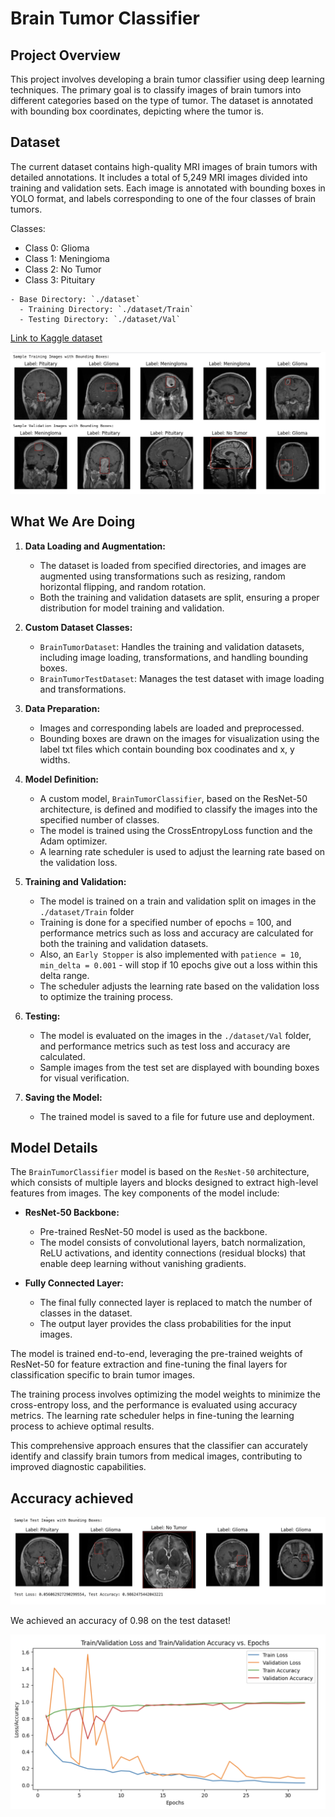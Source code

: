# Brain Tumor Classifier
## Project Overview
This project involves developing a brain tumor classifier using deep learning techniques. The primary goal is to classify images of brain tumors into different categories based on the type of tumor. The dataset is annotated with bounding box coordinates, depicting where the tumor is.

## Dataset

The current dataset contains high-quality MRI images of brain tumors with detailed annotations. It includes a total of 5,249 MRI images divided into training and validation sets. Each image is annotated with bounding boxes in YOLO format, and labels corresponding to one of the four classes of brain tumors.

Classes:
- Class 0: Glioma
- Class 1: Meningioma
- Class 2: No Tumor
- Class 3: Pituitary

```
- Base Directory: `./dataset`
  - Training Directory: `./dataset/Train`
  - Testing Directory: `./dataset/Val`
```

[Link to Kaggle dataset](https://www.kaggle.com/datasets/ahmedsorour1/mri-for-brain-tumor-with-bounding-boxes)

![image](https://github.com/amratanshu/brain-tumor-classification/blob/main/readme-resources/sample-training-images-1.png)

## What We Are Doing
1. **Data Loading and Augmentation:**
   - The dataset is loaded from specified directories, and images are augmented using transformations such as resizing, random horizontal flipping, and random rotation.
   - Both the training and validation datasets are split, ensuring a proper distribution for model training and validation.

2. **Custom Dataset Classes:**
   - `BrainTumorDataset`: Handles the training and validation datasets, including image loading, transformations, and handling bounding boxes.
   - `BrainTumorTestDataset`: Manages the test dataset with image loading and transformations.

3. **Data Preparation:**
   - Images and corresponding labels are loaded and preprocessed.
   - Bounding boxes are drawn on the images for visualization using the label txt files which contain bounding box coodinates and x, y widths.

4. **Model Definition:**
   - A custom model, `BrainTumorClassifier`, based on the ResNet-50 architecture, is defined and modified to classify the images into the specified number of classes.
   - The model is trained using the CrossEntropyLoss function and the Adam optimizer.
   - A learning rate scheduler is used to adjust the learning rate based on the validation loss.

5. **Training and Validation:**
   - The model is trained on a train and validation split on images in the `./dataset/Train` folder
   - Training is done for a specified number of epochs = 100, and performance metrics such as loss and accuracy are calculated for both the training and validation datasets.
   - Also, an `Early Stopper` is also implemented with `patience = 10`, `min_delta = 0.001` - will stop if 10 epochs give out a loss within this delta range.
   - The scheduler adjusts the learning rate based on the validation loss to optimize the training process.

6. **Testing:**
   - The model is evaluated on the images in the `./dataset/Val` folder, and performance metrics such as test loss and accuracy are calculated.
   - Sample images from the test set are displayed with bounding boxes for visual verification.

7. **Saving the Model:**
   - The trained model is saved to a file for future use and deployment.

## Model Details
The `BrainTumorClassifier` model is based on the `ResNet-50` architecture, which consists of multiple layers and blocks designed to extract high-level features from images. The key components of the model include:

- **ResNet-50 Backbone:**
  - Pre-trained ResNet-50 model is used as the backbone.
  - The model consists of convolutional layers, batch normalization, ReLU activations, and identity connections (residual blocks) that enable deep learning without vanishing gradients.

- **Fully Connected Layer:**
  - The final fully connected layer is replaced to match the number of classes in the dataset.
  - The output layer provides the class probabilities for the input images.

The model is trained end-to-end, leveraging the pre-trained weights of ResNet-50 for feature extraction and fine-tuning the final layers for classification specific to brain tumor images.

The training process involves optimizing the model weights to minimize the cross-entropy loss, and the performance is evaluated using accuracy metrics. The learning rate scheduler helps in fine-tuning the learning process to achieve optimal results.

This comprehensive approach ensures that the classifier can accurately identify and classify brain tumors from medical images, contributing to improved diagnostic capabilities.

## Accuracy achieved

![image](https://github.com/amratanshu/brain-tumor-classification/blob/main/readme-resources/sample-test-images.png)

We achieved an accuracy of 0.98 on the test dataset!

![image](https://github.com/amratanshu/brain-tumor-classification/blob/main/readme-resources/loss-accuracy-epoch%20graph.png)
